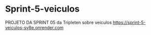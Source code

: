 # Sprint-5-veiculos
PROJETO DA SPRINT 05 da Tripleten sobre veiculos
https://sprint-5-veiculos-sv8e.onrender.com
